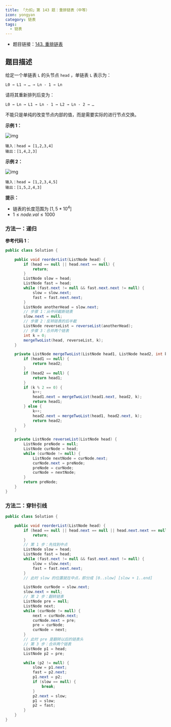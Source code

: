```yaml
---
title: 「力扣」第 143 题：重排链表（中等）
icon: yongyan
category: 链表
tags:
  - 链表
---
```


+  题目链接：[143. 重排链表](https://leetcode-cn.com/problems/reorder-list/)

## 题目描述

给定一个单链表 `L` 的头节点 `head` ，单链表 `L` 表示为：

```
L0 → L1 → … → Ln - 1 → Ln
```

请将其重新排列后变为：

```
L0 → Ln → L1 → Ln - 1 → L2 → Ln - 2 → …
```

不能只是单纯的改变节点内部的值，而是需要实际的进行节点交换。

**示例 1：**

![img](https://pic.leetcode-cn.com/1626420311-PkUiGI-image.png)



```
输入：head = [1,2,3,4]
输出：[1,4,2,3]
```

**示例 2：**

![img](https://pic.leetcode-cn.com/1626420320-YUiulT-image.png)

```
输入：head = [1,2,3,4,5]
输出：[1,5,2,4,3]
```

 **提示：**

- 链表的长度范围为 $[1, 5 * 10^4]$
- $1 \le node.val \le 1000$

### 方法一：递归

**参考代码 1**：

```java
public class Solution {

    public void reorderList(ListNode head) {
        if (head == null || head.next == null) {
            return;
        }
        ListNode slow = head;
        ListNode fast = head;
        while (fast.next != null && fast.next.next != null) {
            slow = slow.next;
            fast = fast.next.next;
        }
        ListNode anotherHead = slow.next;
        // 步骤 1：从中间截断链表
        slow.next = null;
        // 步骤 2：反转链表的后半截
        ListNode reverseList = reverseList(anotherHead);
        // 步骤 3：合并两个链表
        int k = 0;
        mergeTwoList(head, reverseList, k);
    }

    private ListNode mergeTwoList(ListNode head1, ListNode head2, int k) {
        if (head1 == null) {
            return head2;
        }
        if (head2 == null) {
            return head1;
        }
        if (k % 2 == 0) {
            k++;
            head1.next = mergeTwoList(head1.next, head2, k);
            return head1;
        } else {
            k++;
            head2.next = mergeTwoList(head1, head2.next, k);
            return head2;
        }
    }

    private ListNode reverseList(ListNode head) {
        ListNode preNode = null;
        ListNode curNode = head;
        while (curNode != null) {
            ListNode nextNode = curNode.next;
            curNode.next = preNode;
            preNode = curNode;
            curNode = nextNode;
        }
        return preNode;
    }
}
```

### 方法二：穿针引线

```java
public class Solution {

    public void reorderList(ListNode head) {
        if (head == null || head.next == null || head.next.next == null) {
            return;
        }
        // 第 1 步：先找到中点
        ListNode slow = head;
        ListNode fast = head;
        while (fast.next != null && fast.next.next != null) {
            slow = slow.next;
            fast = fast.next.next;
        }
        // 此时 slow 的位置就在中点，即分成 [0..slow] [slow + 1..end]

        ListNode curNode = slow.next;
        slow.next = null;
        // 第 2 步：翻转链表
        ListNode pre = null;
        ListNode next;
        while (curNode != null) {
            next = curNode.next;
            curNode.next = pre;
            pre = curNode;
            curNode = next;
        }
        // 此时 pre 是翻转以后的链表头
        // 第 3 步：合并两个链表
        ListNode p1 = head;
        ListNode p2 = pre;

        while (p2 != null) {
            slow = p1.next;
            fast = p2.next;
            p1.next = p2;
            if (slow == null) {
                break;
            }
            p2.next = slow;
            p1 = slow;
            p2 = fast;
        }
    }
}
```
